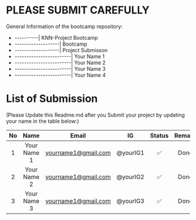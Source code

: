 # PLEASE SUBMIT CAREFULLY
General Information of the bootcamp repository:
* ----------| KNN-Project Bootcamp
* -------------------| Bootcamp
* -------------------| Project Submisson
* ------------------------| Your Name 1 
* ------------------------| Your Name 2
* ------------------------| Your Name 3
* ------------------------| Your Name 4
  
# List of Submission 
(Please Update this Readme.md after you Submit your project by updating your name in the table below:)

| No | Name  | Email |IG | Status | Remark |
|:--:|:-------------:|:-------------:|:-----:|:-----:|:-----:|
| 1| Your Name 1      | yourname1@gmail.com     | @yourIG1 | ✅ | Done |
| 2| Your Name 2      | yourname1@gmail.com     | @yourIG2 | ✅ | Done|
| 3| Your Name 3     | yourname1@gmail.com      | @yourIG3 | ✅ | Done|
